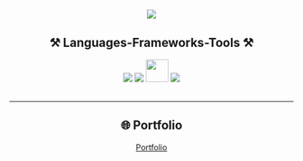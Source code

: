 <!-- <img align="right" src="https://visitor-badge.laobi.icu/badge?page_id=sachinseengh.sachinseengh" /> -->

<h1 align="center">
    <img src="https://readme-typing-svg.herokuapp.com/?font=Righteous&size=35&center=true&vCenter=true&width=500&height=70&duration=4000&lines=Sachin+Kumar+Singh;" />
</h1>

<!--<h3 align="center">"I'm a student with a keen interest in coding, aspiring to become a software developer."</h3>-->



<!--<div align="center">-->
 
<!-- 🔭 I’m currently a student of **BCA TU**
 
 🌱 I’m currently learning **Spring and React Js**
 <br>

 <img src="https://skillicons.dev/icons?i=spring" />
 <img src="https://skillicons.dev/icons?i=react" /> -->
  
 
  

<!-- 💬 Ask me about **Node.js, React, Firebase... or anything [here](https://github.com/salesp07/salesp07/issues)**-->

<!--⚡ Fun fact **Game of Thrones Night's Watch cloaks are made from Ikea rugs** -->

 <!-- </div> -->

 <div align="center">
 
 
<!-- 📞 **Contact me** -->
 

<!-- 
<div align="center"> 
  <a href="mailto:sachinseengh@gmail.com" target="_blank">
  <img src="https://img.shields.io/badge/Gmail-333333?style=for-the-badge&logo=gmail&logoColor=red" /> 
        <img src="https://skillicons.dev/icons?i=gmail" />
  </a>
  <a href="https://www.linkedin.com/in/sachin-singh-9a3ab024a/" target="_blank">
     <img src="https://img.shields.io/badge/LinkedIn-0077B5?style=for-the-badge&logo=linkedin&logoColor=white" target="_blank" /> 
       <img src="https://skillicons.dev/icons?i=linkedin" />
  </a>
  <a href="https://www.instagram.com/sacccchhhhiiinn/" target="_blank">
    <img src="https://img.shields.io/badge/LinkedIn-0077B5?style=for-the-badge&logo=linkedin&logoColor=white" target="_blank" /> 
       <img src="https://skillicons.dev/icons?i=instagram" />
  </a>
    
</div> 
-->

 
 
<h2 align="center">⚒️ Languages-Frameworks-Tools ⚒️</h2>

<div align="center">
    <img src="https://skillicons.dev/icons?i=git,figma,photoshop,wordpress" />
    <img src="https://skillicons.dev/icons?i=python,javascript,java,mysql,c,php,jquery,bootstrap,dotnet,spring" />
    <img src="https://github.com/user-attachments/assets/80b2345f-2914-4d6c-bf62-7a77ae49c6f2" height="40"/>
    <img src="https://skillicons.dev/icons?i=react,tailwind" />

    
</div>

<br/>
<hr/>

<!--<div align="center">
  <h2>🐍 My Contributions 🐍</h2>
  <br>
  <img alt="snake eating my contributions" src="https://raw.githubusercontent.com/sachinseengh/sachinseengh/output/github-contribution-grid-snake-dark.svg" />
  
  <br/><br/><br/>
</div>-->


<!--

<h2 align="center">⚡ Stats ⚡</h2>
<br>
<div align=center>
<a href="https://git.io/streak-stats"><img src="https://streak-stats.demolab.com?user=sachinseengh&theme=dark&border_radius=1.5&card_width=350" alt="GitHub Streak" /></a>
  <img width=390 src="https://github-readme-stats.vercel.app/api?username=sachinseengh&count_private=true&show_icons=true&theme=react&rank_icon=github&border_radius=10" alt="readme stats" /> 
  <br/>
  <img width=325 align="center" src="https://github-readme-stats.vercel.app/api/top-langs/?username=sachinseengh&hide=HTML&langs_count=8&layout=compact&theme=react&border_radius=10&size_weight=0.5&count_weight=0.5&exclude_repo=github-readme-stats" alt="top langs" />
</div>

<br/><br/>

<hr/>

<br/>
-->
## 🌐 Portfolio
<a href="https://sachinseengh.github.io/Portfolio/" class="btn">Portfolio</a>




<br/>
